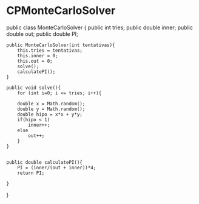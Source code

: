 # CPMonteCarloSolver


public class MonteCarloSolver {
	public int tries;
	public double inner;
	public double out;
	public double PI;
	
	
	
	public MonteCarloSolver(int tentativas){
		this.tries = tentativas;
		this.inner = 0;
		this.out = 0;
		solve();
		calculatePI();
	}
	
	public void solve(){
		for (int i=0; i <= tries; i++){
	
		double x = Math.random();
		double y = Math.random();
		double hipo = x*x + y*y;
		if(hipo < 1)
			inner++;
		else 
			out++;
		}
	}
		
	
	public double calculatePI(){
		PI = (inner/(out + inner))*4;
		return PI;
		
	}

}
